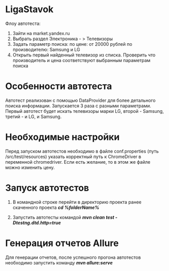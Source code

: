 # LigaStavok
Флоу автотеста:
1. Зайти на market.yandex.ru
2. Выбрать раздел Электроника - > Телевизоры
3. Задать параметр поиска:
  по цене: от 20000 рублей
  по производителю: Samsung и LG
4. Открыть первый найденный телевизор из списка. Проверить что производитель и цена соответствуют выбранным параметрам поиска

# Особенности автотеста
Автотест реализован с помощью DataProvider для более детального поиска информации. Запускается 3 раза с разными параметрами. 
Первый автотест будет искать телевизоры марки LG, второй - Samsung, третий - и LG, и Samsung.

# Необходимые настройки
Перед запуском автотестов необходимо в файле conf.properties (путь /src/test/resources) указать корректный путь к ChromeDriver в переменной chromedriver.
Если есть желание, то в этом же файле можно изменить цену.

# Запуск автотестов
1. В командной строке перейти в директорию проекта ранее скаченного проекта
___cd %folderName%___

2. Запустить автотесты командой
___mvn clean test -Dtestng.dtd.http=true___

# Генерация отчетов Allure
Для генерации отчетов, после успешного прогона автотестов необходимо запустить команду
___mvn allure:serve___
